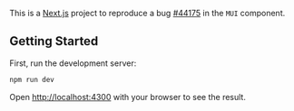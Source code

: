 This is a [Next.js](https://nextjs.org) project to reproduce a bug [#44175](https://github.com/mui/material-ui/issues/44175) in the `MUI` component.

## Getting Started

First, run the development server:

```bash
npm run dev
```

Open [http://localhost:4300](http://localhost:4300) with your browser to see the result.
